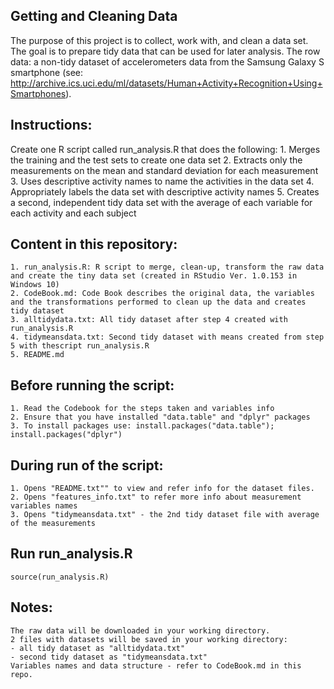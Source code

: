 ## Getting and Cleaning Data
The purpose of this project is to collect, work with, and clean a data set. The goal is to prepare tidy data that can be used for later analysis. 
The row data: a non-tidy dataset of accelerometers data from the Samsung Galaxy S smartphone (see: http://archive.ics.uci.edu/ml/datasets/Human+Activity+Recognition+Using+Smartphones).

## Instructions: 
Create one R script called run_analysis.R that does the following:
    1. Merges the training and the test sets to create one data set
    2. Extracts only the measurements on the mean and standard deviation for each measurement
    3. Uses descriptive activity names to name the activities in the data set
    4. Appropriately labels the data set with descriptive activity names
    5. Creates a second, independent tidy data set with the average of each variable for each activity and each subject
    
## Content in this repository: 
    1. run_analysis.R: R script to merge, clean-up, transform the raw data and create the tiny data set (created in RStudio Ver. 1.0.153 in Windows 10)
    2. CodeBook.md: Code Book describes the original data, the variables and the transformations performed to clean up the data and creates tidy dataset
    3. alltidydata.txt: All tidy dataset after step 4 created with run_analysis.R
    4. tidymeansdata.txt: Second tidy dataset with means created from step 5 with thescript run_analysis.R
    5. README.md 
    
## Before running the script: 
    1. Read the Codebook for the steps taken and variables info
    2. Ensure that you have installed "data.table" and "dplyr" packages
    3. To install packages use: install.packages("data.table"); install.packages("dplyr")    

## During run of the script: 
    1. Opens "README.txt"" to view and refer info for the dataset files.
    2. Opens "features_info.txt" to refer more info about measurement variables names 
    3. Opens "tidymeansdata.txt" - the 2nd tidy dataset file with average of the measurements
    
## Run run_analysis.R
    source(run_analysis.R)
## Notes: 
    The raw data will be downloaded in your working directory. 
    2 files with datasets will be saved in your working directory:
    - all tidy dataset as "alltidydata.txt"
    - second tidy dataset as "tidymeansdata.txt"
    Variables names and data structure - refer to CodeBook.md in this repo. 